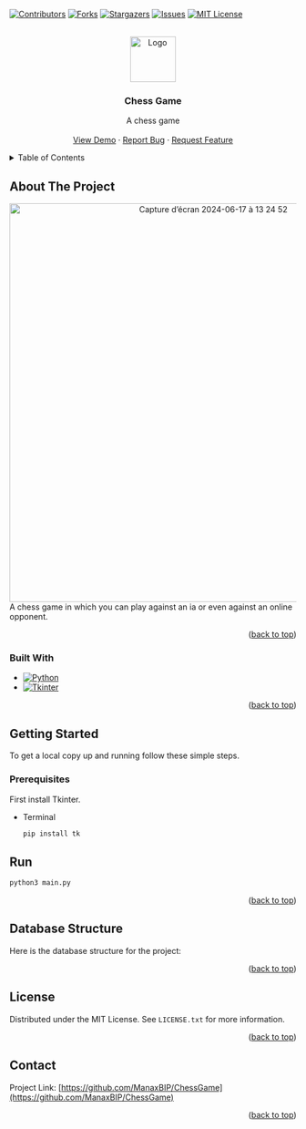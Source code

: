 <!-- Improved compatibility of back to top link: See: https://github.com/othneildrew/Best-README-Template/pull/73 -->
<a name="readme-top"></a>
<!--
*** Thanks for checking out the Best-README-Template. If you have a suggestion
*** that would make this better, please fork the repo and create a pull request
*** or simply open an issue with the tag "enhancement".
*** Don't forget to give the project a star!
*** Thanks again! Now go create something AMAZING! :D
-->



<!-- PROJECT SHIELDS -->
<!--
*** I'm using markdown "reference style" links for readability.
*** Reference links are enclosed in brackets [ ] instead of parentheses ( ).
*** See the bottom of this document for the declaration of the reference variables
*** for contributors-url, forks-url, etc. This is an optional, concise syntax you may use.
*** https://www.markdownguide.org/basic-syntax/#reference-style-links
-->
[![Contributors][contributors-shield]][contributors-url]
[![Forks][forks-shield]][forks-url]
[![Stargazers][stars-shield]][stars-url]
[![Issues][issues-shield]][issues-url]
[![MIT License][license-shield]][license-url]

<!-- PROJECT LOGO -->
<br />
<div align="center">
  <a href="https://github.com/ManaxBIP/ChessGame">
    <img src="https://github.com/ManaxBIP/ChessGame/assets/81246812/a0826585-97be-4440-80a2-e16ef14ffad4" alt="Logo" width="80" height="80">
  </a>

<h3 align="center">Chess Game</h3>

  <p align="center">
    A chess game
    <br />
    <br />
    <a href="https://github.com/github_username/repo_name">View Demo</a>
    ·
    <a href="https://github.com/github_username/repo_name/issues/new?labels=bug&template=bug-report---.md">Report Bug</a>
    ·
    <a href="https://github.com/github_username/repo_name/issues/new?labels=enhancement&template=feature-request---.md">Request Feature</a>
  </p>
</div>



<!-- TABLE OF CONTENTS -->
<details>
  <summary>Table of Contents</summary>
  <ol>
    <li>
      <a href="#about-the-project">About The Project</a>
      <ul>
        <li><a href="#built-with">Built With</a></li>
      </ul>
    </li>
    <li>
      <a href="#getting-started">Getting Started</a>
      <ul>
        <li><a href="#prerequisites">Prerequisites</a></li>
        <li><a href="#installation">Installation</a></li>
      </ul>
    </li>
    <li><a href="#usage">Usage</a></li>
    <li><a href="#roadmap">Roadmap</a></li>
    <li><a href="#contributing">Contributing</a></li>
    <li><a href="#license">License</a></li>
    <li><a href="#contact">Contact</a></li>
    <li><a href="#acknowledgments">Acknowledgments</a></li>
  </ol>
</details>



<!-- ABOUT THE PROJECT -->
## About The Project

<div align="center">
  <img width="700" alt="Capture d’écran 2024-06-17 à 13 24 52" src="https://github.com/ManaxBIP/ChessGame/assets/112895325/986ad1e6-3f08-495f-a90b-12df8be7e59d">
</div>
A chess game in which you can play against an ia or even against an online opponent.
<p align="right">(<a href="#readme-top">back to top</a>)</p>



### Built With

* [![Python][Python]][Python-url]
* [![Tkinter][Tkinter]][Tkinter-url]

<p align="right">(<a href="#readme-top">back to top</a>)</p>



<!-- GETTING STARTED -->
## Getting Started

To get a local copy up and running follow these simple steps.

### Prerequisites

First install Tkinter.
* Terminal
  ```sh
  pip install tk
  ```

## Run

```sh
python3 main.py
```

<p align="right">(<a href="#readme-top">back to top</a>)</p>


<!-- DATABASE STRUCTURE -->
## Database Structure

Here is the database structure for the project:



<p align="right">(<a href="#readme-top">back to top</a>)</p>



<!-- LICENSE -->
## License

Distributed under the MIT License. See `LICENSE.txt` for more information.

<p align="right">(<a href="#readme-top">back to top</a>)</p>



<!-- CONTACT -->
## Contact

Project Link: [https://github.com/ManaxBIP/ChessGame](https://github.com/ManaxBIP/ChessGame)

<p align="right">(<a href="#readme-top">back to top</a>)</p>


<!-- MARKDOWN LINKS & IMAGES -->
<!-- https://www.markdownguide.org/basic-syntax/#reference-style-links -->
[contributors-shield]: https://img.shields.io/github/contributors/ManaxBIP/ChessGame.svg?style=for-the-badge
[contributors-url]: https://github.com/ManaxBIP/ChessGame/graphs/contributors
[forks-shield]: https://img.shields.io/github/forks/ManaxBIP/ChessGame.svg?style=for-the-badge
[forks-url]: https://github.com/ManaxBIP/ChessGame/network/members
[stars-shield]: https://img.shields.io/github/stars/ManaxBIP/ChessGame.svg?style=for-the-badge
[stars-url]: https://github.com/ManaxBIP/ChessGame/stargazers
[issues-shield]: https://img.shields.io/github/issues/ManaxBIP/ChessGame.svg?style=for-the-badge
[issues-url]: https://github.com/ManaxBIP/ChessGame/issues
[license-shield]: https://img.shields.io/github/license/ManaxBIP/ChessGame.svg?style=for-the-badge
[license-url]: https://github.com/ManaxBIP/ChessGame/blob/master/LICENSE.txt
[product-screenshot]:  https://github.com/ManaxBIP/ChessGame/blob/master/LICENSE.txt
[Next.js]: https://img.shields.io/badge/next.js-000000?style=for-the-badge&logo=nextdotjs&logoColor=white
[Next-url]: https://nextjs.org/
[React.js]: https://img.shields.io/badge/React-20232A?style=for-the-badge&logo=react&logoColor=61DAFB
[React-url]: https://reactjs.org/
[Vue.js]: https://img.shields.io/badge/Vue.js-35495E?style=for-the-badge&logo=vuedotjs&logoColor=4FC08D
[Vue-url]: https://vuejs.org/
[Angular.io]: https://img.shields.io/badge/Angular-DD0031?style=for-the-badge&logo=angular&logoColor=white
[Angular-url]: https://angular.io/
[Svelte.dev]: https://img.shields.io/badge/Svelte-4A4A55?style=for-the-badge&logo=svelte&logoColor=FF3E00
[Svelte-url]: https://svelte.dev/
[Laravel.com]: https://img.shields.io/badge/Laravel-FF2D20?style=for-the-badge&logo=laravel&logoColor=white
[Laravel-url]: https://laravel.com
[Bootstrap.com]: https://img.shields.io/badge/Bootstrap-563D7C?style=for-the-badge&logo=bootstrap&logoColor=white
[Bootstrap-url]: https://getbootstrap.com
[JQuery.com]: https://img.shields.io/badge/jQuery-0769AD?style=for-the-badge&logo=jquery&logoColor=white
[JQuery-url]: https://jquery.com
[Python]: https://img.shields.io/badge/Python-3670A0?style=for-the-badge&logo=python&logoColor=ffdd54
[Python-url]: https://www.python.org/
[Tkinter]: https://img.shields.io/badge/Tkinter-FF6F00?style=for-the-badge&logo=tkinter&logoColor=white
[Tkinter-url]: https://wiki.python.org/moin/TkInter

